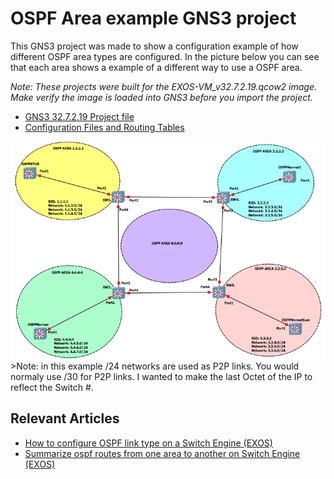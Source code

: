 # OSPF Area example GNS3 project

This GNS3 project was made to show a configuration example of how different OSPF area types are configured.  In the picture below you can see that each area shows a example of a different way to use a OSPF area.

*Note: These projects were built for the EXOS-VM_v32.7.2.19.qcow2 image. Make verify the image is loaded into GNS3 before you import the project.*

* [GNS3 32.7.2.19 Project file](https://github.com/stewilliams-extr/Virtual_EXOS/raw/refs/heads/master/gns3_projects/OSPF_AREA/ospfv2.gns3project)
* [Configuration Files and Routing Tables](configurations)

<img src="screenshot.png">
>Note: in this example /24 networks are used as P2P links.  You would normaly use /30 for P2P links.  I wanted to make the last Octet of the IP to reflect the Switch #.

## Relevant Articles
* [How to configure OSPF link type on a Switch Engine (EXOS)](https://extreme-networks.my.site.com/ExtrArticleDetail?an=000082203)
* [Summarize ospf routes from one area to another on Switch Engine (EXOS)](https://extreme-networks.my.site.com/ExtrArticleDetail?an=000082513)
